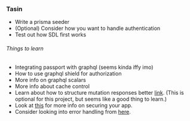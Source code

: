 
### Tasin

- Write a prisma seeder
- (Optional) Consider how you want to handle authentication 
- Test out how SDL first works


###### Things to learn

- Integrating passport with graphql (seems kinda iffy imo)
- How to use graphql shield for authorization
- More info on graphql scalars
- More info about cache control 
- Learn about how to structure mutation responses better [link](https://www.apollographql.com/docs/apollo-server/schema/schema/#structuring-mutation-responses). (This is optional for this project, but seems like a good thing to learn.)
- Look at [this](https://www.apollographql.com/docs/apollo-server/schema/schema/#structuring-mutation-responses) for more info on securing your app. 
- Consider looking into error handling from [here](https://www.apollographql.com/docs/apollo-server/data/errors/).

